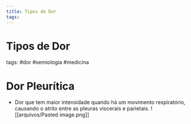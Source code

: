 ```yaml
---
title: Tipos de Dor
tags: 
---
```

# Tipos de Dor
tags: #dor #semiologia #medicina 

# Dor Pleurítica
- Dor que tem maior intensidade quando há um movimento respiratório, causando o atrito entre as pleuras viscerais e parietais.
![[arquivos/Pasted image.png]]
